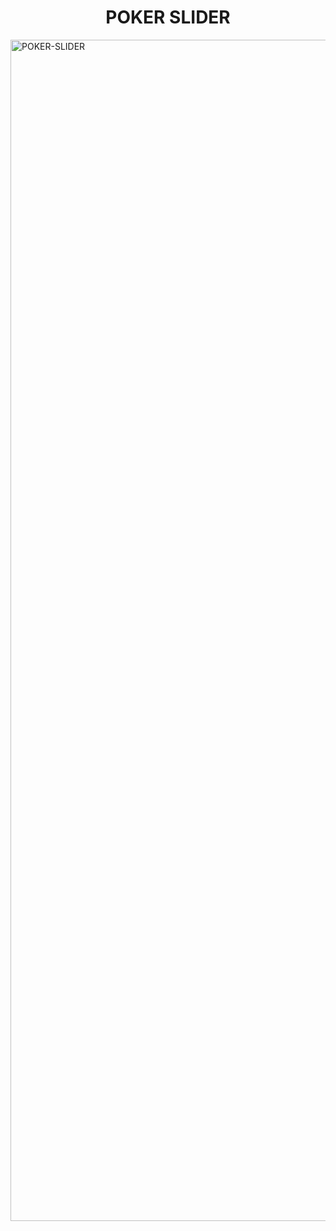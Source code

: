 <h1 align="center">POKER SLIDER</h1>

<img width="1890" alt="POKER-SLIDER" src="https://github.com/chihtengma/poker-slider/assets/117555908/2823dca9-0a75-4d1b-a58f-4af6f6d9f745">
